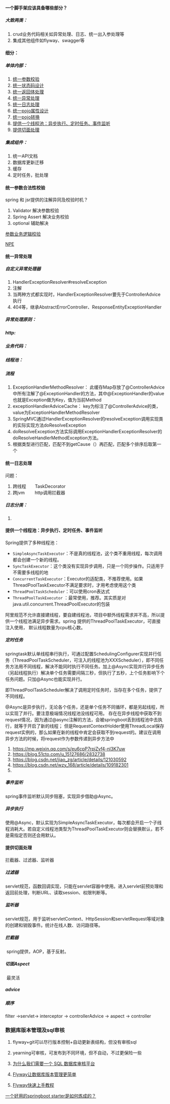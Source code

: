 

#### 一个脚手架应该具备哪些部分？

##### 大致两类：

1. crud业务代码相关如异常处理、日志、统一出入参处理等
2. 集成其他组件如flyway、swagger等

#### 细分：

##### 单体内部：

1. [统一参数校验](#统一参数校验)
2. [统一状态码设计](#统一状态码设计)
3. [统一返回体处理](#统一返回体处理)
4. [统一异常处理](#统一异常处理)
5. [统一日志处理](#统一日志处理)
6. [统一pojo属性设计](#统一pojo属性设计)
7. [统一pojo转换](#统一pojo转换)
8. [提供一个线程池：异步执行、定时任务、事件监听](#提供一个线程池：异步执行、定时任务、事件监听)
9. [提供切面处理](#提供切面处理)


##### 集成组件：

1. 统一API文档
2. 数据库更新迁移
3. 缓存
4. 定时任务，批处理

#### 统一参数合法性校验

spring 和 jsr提供的注解异同及校验时机？

1. Validator  解决参数校验
2. Spring Assert  解决业务校验
3. optional 辅助解决

[参数业务逻辑校验](#数据业务逻辑校验)

[NPE](#NPE)

#### 统一异常处理

##### 自定义异常处理器

1. HandlerExceptionResolver#resolveException
2. 注解
3. 当两种方式都实现时，HandlerExceptionResolver要先于ControllerAdvice执行
4. 404等，继承AbstractErrorController、ResponseEntityExceptionHandler

##### 异常处理原则：

##### http:

##### 业务代码：

##### 线程池：

##### 流程

1. ExceptionHandlerMethodResolver： 此缓存Map存放了@ControllerAdvice中所有注解了@ExceptionHandler的方法，其中@ExceptionHandler的value也就是Exception做为Key，值为当前Method
2. exceptionHandlerAdviceCache： key为标注了@ControllerAdvice的类，value为ExceptionHandlerMethodResolver
3. SpringMVC通过HandlerExceptionResolver的resolveException调用实现类的实际实现方法doResolveException
4. doResolveException方法实际调用ExceptionHandlerExceptionResolver的doResolveHandlerMethodException方法。
5. 根据类型进行匹配，匹配不到getCause（）再匹配，匹配多个排序后取第一个

#### 统一日志处理

问题：

1. 跨线程　　TaskDecorator
2. 跨jvm 　　http调用拦截器

##### 日志分类：

1.



#### 提供一个线程池：异步执行、定时任务、事件监听

Spring提供了多种线程池：

- `SimpleAsyncTaskExecutor`：不是真的线程池，这个类不重用线程，每次调用都会创建一个新的线程。
- `SyncTaskExecutor`：这个类没有实现异步调用，只是一个同步操作。只适用于不需要多线程的地
- `ConcurrentTaskExecutor`：Executor的适配类，不推荐使用。如果ThreadPoolTaskExecutor不满足要求时，才用考虑使用这个类
- `ThreadPoolTaskScheduler`：可以使用cron表达式
- `ThreadPoolTaskExecutor` ：最常使用，推荐。其实质是对java.util.concurrent.ThreadPoolExecutor的包装

阿里规范不允许直接建线程，要自建线程池，项目中额外线程需求并不高，所以提供一个线程池满足异步需求。spring 提供的ThreadPoolTaskExecutor，可直接注入使用， 默认线程数量为cpu核心数。

##### 定时任务

springtask默认单线程串行执行，可通过配置SchedulingConfigurer实现并行任务（ThreadPoolTaskScheduler，可注入的线程池为XXXScheduler），即不同任务方法用不同线程，解决不能同时执行不同任务。加上@Async实现并行异步任务（另起线程执行）解决单个任务需要间隔三秒，但执行了五秒，上个任务影响下个任务问题。只加@Async也能实现并行。

即ThreadPoolTaskScheduler解决了调用定时任务时，当存在多个任务，提供了不同线程。

@Async是异步执行，无论各个任务，还是单个任务不同循环，都是另起线程，所以实现了并行。要注意极端情况线程池没线程可用。
存在在异步线程中获取不到request情况，因为通过@async注解的方法，会被springboot丢到线程池中去执行，就等于开启了新的线程； 但是RequestContextHolder使用ThreadLocal保存request实例的，那么如果在新的线程中肯定会获取不到request的。建议在调用异步方法的时候，将request作为参数传递到异步方法中
1. https://mp.weixin.qq.com/s/eu6cpP7rpjZvf4-nl3K7uw
2. https://blog.51cto.com/u_15127686/2832738
3. https://blog.csdn.net/jiao_zg/article/details/121030592
4. https://blog.csdn.net/wzy_168/article/details/109182301
5. 
##### 事件监听

spring事件监听默认同步阻塞，实现异步借助@Async。

##### 异步执行

使用@Async，默认实现为SimpleAsyncTaskExecutor，每次都会开启一个子线程消耗大。若自定义线程池类型为ThreadPoolTaskExecutor则会替换默认，若不是需指定否则还会用默认。



#### 提供切面处理

拦截器、过滤器、监听器

##### 过滤器

​	servlet规范，函数回调实现，只能在servlet容器中使用。进入servlet前预处理和返回前处理，判断URL、读取session、权限判断等。

##### 监听器

​    servlet规范，用于监听servletContext、HttpSession和servletRequest等域对象的创建和销毁事件。统计在线人数、访问路径等。

##### 拦截器

​	spring提供，AOP，基于反射。

##### 切面Aspect

​	最灵活

##### advice

##### 顺序

filter ->servlet-> interceptor -> controllerAdvice -> aspect  -> controller

### 数据库版本管理及sql审核

1. flyway+git可以尽行版本控制+自动更新表结构，但没有审核sql
2. yearning可审核，可发布到不同环境，但不自动，不过更保险一些

3. [为什么我们需要一个 SQL 数据库审核平台](https://blog.csdn.net/wujiandao/article/details/112791306)

4. [Flyway让数据库版本管理更简单](https://segmentfault.com/a/1190000041119698)

5. [Flyway快速上手教程](https://www.jianshu.com/p/567a8a161641)

[一个好用的springboot starter是如何炼成的？](https://juejin.cn/post/6854573219841179655)
